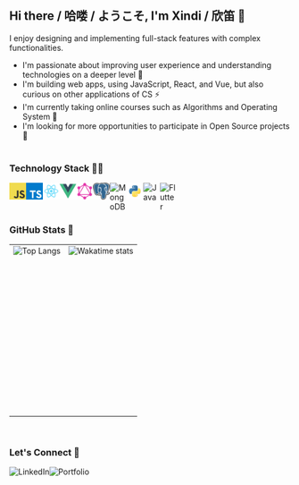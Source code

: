 ## Hi there / 哈喽 / ようこそ, I'm Xindi / 欣笛 👋

I enjoy designing and implementing full-stack features with complex functionalities.

- I'm passionate about improving user experience and understanding technologies on a deeper level 🤩 
- I'm building web apps, using JavaScript, React, and Vue, but also curious on other applications of CS ⚡️ 
- I'm currently taking online courses such as Algorithms and Operating System 🌱
- I'm looking for more opportunities to participate in Open Source projects 👯
<br /><br />

### Technology Stack 👩‍💻 
<img align="left" alt="JavaScript" width="30px" src="https://raw.githubusercontent.com/github/explore/80688e429a7d4ef2fca1e82350fe8e3517d3494d/topics/javascript/javascript.png" />
<img align="left" alt="TypeScript" width="30px" src="https://raw.githubusercontent.com/github/explore/80688e429a7d4ef2fca1e82350fe8e3517d3494d/topics/typescript/typescript.png" />
<img align="left" alt="React" width="30px" src="https://raw.githubusercontent.com/github/explore/80688e429a7d4ef2fca1e82350fe8e3517d3494d/topics/react/react.png" />
<img align="left" alt="Vue" width="30px" src="https://raw.githubusercontent.com/github/explore/80688e429a7d4ef2fca1e82350fe8e3517d3494d/topics/vue/vue.png" />
<img align="left" alt="GraphQL" width="30px" src="https://raw.githubusercontent.com/github/explore/5c058a388828bb5fde0bcafd4bc867b5bb3f26f3/topics/graphql/graphql.png" />
<img align="left" alt="Postgresql" width="30px" src="https://raw.githubusercontent.com/github/explore/80688e429a7d4ef2fca1e82350fe8e3517d3494d/topics/postgresql/postgresql.png" />
<img align="left" alt="MongoDB" width="30px" src="https://media-exp1.licdn.com/dms/image/C560BAQGC029P7UbAMQ/company-logo_200_200/0/1562088387077?e=2159024400&v=beta&t=lEY4Obku1xJ3BB_BpN3Np9ILy8_zaB1_yjsfH9A57qs" />
<img align="left" alt="Python" width="30px" src="https://raw.githubusercontent.com/github/explore/80688e429a7d4ef2fca1e82350fe8e3517d3494d/topics/python/python.png" />
<img align="left" alt="Java" width="30px" src="https://encrypted-tbn0.gstatic.com/images?q=tbn:ANd9GcQ820e8Dht7tVEIuyFidEMEOEvrhtyKgBk4vohGR99ReLBsvgh06o_DYkTnEvUa3mXGB34&usqp=CAU" />
<img align="left" alt="Flutter" width="30px" src="https://miro.medium.com/max/1000/1*ilC2Aqp5sZd1wi0CopD1Hw.png" />

<br /><br /><br />


### GitHub Stats 🌟 
<center>
  <table>
    <tr>
        <td>
          <img height="300px" align="left" alt="Top Langs" src="https://github-readme-stats.vercel.app/api/top-langs/?username=xindixu&layout=compact&langs_count=10&hide=html,css,scilab,scss&exclude_repo=xindixu.space-v1" />
        </td>
        <td>
           <img height="300px" align="left" alt="Wakatime stats" src="https://github-readme-stats.vercel.app/api/wakatime?username=97f9ab5a-f461-4518-9875-87cc25885a8c&layout=compact" />
        </td>
   </tr>   
  </table>
</center>
<br />

### Let's Connect 🙌
[<img align="left" alt="LinkedIn" src="https://img.shields.io/badge/linkedin-%230077B5.svg?&style=for-the-badge&logo=linkedin&logoColor=white" />][linkedin]
[<img align="left" alt="Portfolio" src="https://img.shields.io/badge/website-c499a1.svg?&style=for-the-badge&logo=github-sponsors&logoColor=white" />][portfolio]
<br />

[linkedin]: https://www.linkedin.com/in/xindi-xu/
[portfolio]: https://xindixu.space/
